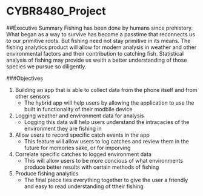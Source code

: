 ﻿# CYBR8480_Project

##Executive Summary
Fishing has been done by humans since prehistory.  What began as a way to survive has become a passtime that reconnects us to our primitive roots.  But fishing need not stay primitive in its means.  The fishing analytics product will allow for modern analysis in weather and other environmental factors and their contribution to catching fish.  Statistical analysis of fishing may provide us weith a better understanding of those species we pursue so diligently.

###Objectives
1. Building an app that is able to collect data from the phone itself and from other sensors
    - The hybrid app will help users by allowing the application to use the built in functionality of their modbile device
2. Logging weather and environment data for analysis
    - Logging this data will help users understand the intracacies of the environment they are fishing in
3. Allow users to record specific catch events in the app
    -  This feature will allow users to log catches and review them in the future for memories sake, or for imporving
4. Correlate specific catches to logged environment data
    -  This will allow users to be more concious of what environments produce better results with certain methods of fishing
5. Produce fishing analytics
    -  The final piece ties everything together to give the user a friendly and easy to read understanding of ttheir fishing

